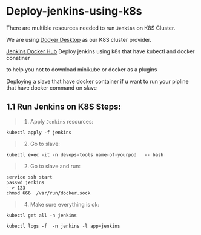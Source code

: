 # Deploy-jenkins-using-k8s

There are multible resources needed to run `Jenkins` on K8S Cluster.

We are using [Docker Desktop](https://www.docker.com/products/docker-desktop/) as our K8S cluster provider.

[Jenkins Docker Hub](https://hub.docker.com/r/jenkins/jenkins)
Deploy jenkins using k8s that have kubectl and docker conatiner


to help you not to download minikube or docker as a plugins

Deploying a slave that have docker container if u want to run your pipline that have docker command on slave 


## 1.1 Run Jenkins on K8S Steps:

> 1. Apply `Jenkins` resources:

```
kubectl apply -f jenkins
```
> 2. Go to slave:
```
kubectl exec -it -n devops-tools name-of-yourpod   -- bash
```

> 2. Go to slave and run:
```
service ssh start
passwd jenkins
--> 123
chmod 666  /var/run/docker.sock
```
> 4. Make sure everything is ok:
```
kubectl get all -n jenkins 

kubectl logs -f  -n jenkins -l app=jenkins
